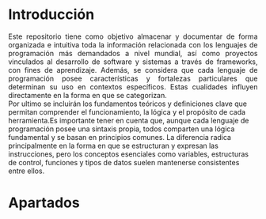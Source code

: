 # Introducción
<div style="text-align: justify;">
Este repositorio tiene como objetivo almacenar y documentar de forma organizada e intuitiva toda la información relacionada con los lenguajes de programación más demandados a nivel mundial, así como proyectos vinculados al desarrollo de software y sistemas a través de frameworks, con fines de aprendizaje. Además, se considera que cada lenguaje de programación posee características y fortalezas particulares que determinan su uso en contextos específicos. Estas cualidades influyen directamente en la forma en que se categorizan.
</div>
Por ultimo se incluirán los fundamentos teóricos y definiciones clave que permitan comprender el funcionamiento, la lógica y el propósito de cada herramienta.Es importante tener en cuenta que, aunque cada lenguaje de programación posee una sintaxis propia, todos comparten una lógica fundamental y se basan en principios comunes. La diferencia radica principalmente en la forma en que se estructuran y expresan las instrucciones, pero los conceptos esenciales como variables, estructuras de control, funciones y tipos de datos suelen mantenerse consistentes entre ellos.

# Apartados 


